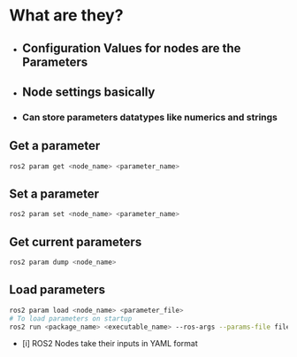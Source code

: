# What are they?
- ## Configuration Values for nodes are the Parameters
- ## Node settings basically
- ### Can store parameters datatypes like numerics and strings


## Get a parameter
```sh
ros2 param get <node_name> <parameter_name>
```
## Set a parameter
```sh
ros2 param set <node_name> <parameter_name> 
```
## Get current parameters
```sh
ros2 param dump <node_name>
```
## Load parameters
```sh
ros2 param load <node_name> <parameter_file>
# To load parameters on startup
ros2 run <package_name> <executable_name> --ros-args --params-file file.yaml
```
- [i] ROS2 Nodes take their inputs in YAML format


